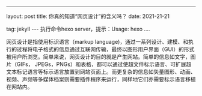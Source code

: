---
layout: post
title: 你真的知道“网页设计”的含义吗？
date: 2021-21-21 

tag: jekyll
​--- 
执行命令hexo server，提示：Usage: hexo<Command> ....

网页设计是指使用标识语言（markup language)，通过一系列设计、建模、和执行的过程将电子格式的信息通过互联网传输，最终以图形用户界面（GUI）的形式被用户所浏览。简单来说，网页设计的目的就是产生网站。简单的信息如文字，图片（GIFs， JPEGs，PNGs）和表格，都可以通过使超文件标示语言、可扩展超文本标记语言等标示语言放置到网站页面上。而更复杂的信息如矢量图形、动画、视频、声频等多媒体档案则需要插件程序来运行，同样地它们亦需要标示语言移植在网站内。

